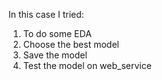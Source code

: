 In this case I tried:
  1. To do some EDA
  2. Choose the best model
  3. Save the model
  4. Test the model on web_service
